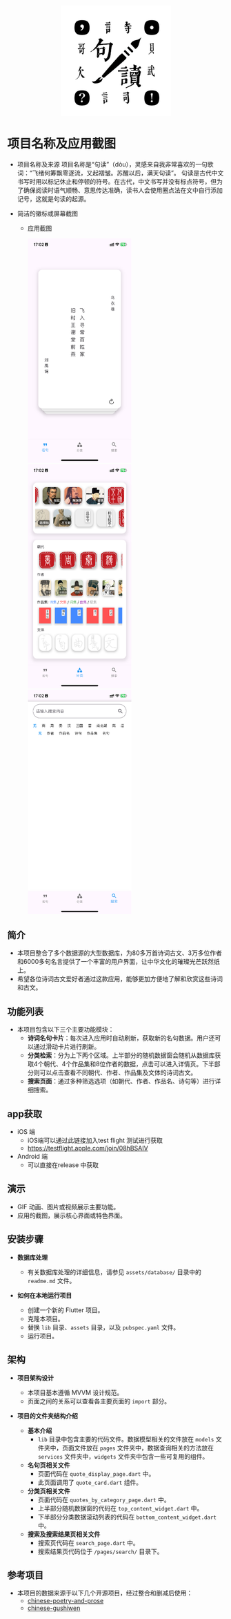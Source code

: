 <p align="center">
  <img src="assets/icon/app_icon.png" alt="应用图标" width="256" height="256">
</p>

# 项目名称及应用截图
- 项目名称及来源
  项目名称是“句读”（dòu），灵感来自我非常喜欢的一句歌词：“飞绪何筹飘零逐流，又起褶皱。苏醒以后，满天句读”。
  句读是古代中文书写时用以标记休止和停顿的符号。在古代，中文书写并没有标点符号，但为了确保阅读时语气顺畅、意思传达准确，读书人会使用圈点法在文中自行添加记号，这就是句读的起源。

- 简洁的徽标或屏幕截图
  - 应用截图
    
    <img src="assets/screenshots/截图1.png" alt="截图1" width="240"> <img src="assets/screenshots/截图2.png" alt="截图2" width="240"> <img src="assets/screenshots/截图3.png" alt="截图3" width="240">

## 简介
- 本项目整合了多个数据源的大型数据库，为80多万首诗词古文、3万多位作者和6000多句名言提供了一个丰富的用户界面，让中华文化的璀璨光芒跃然纸上。
- 希望各位诗词古文爱好者通过这款应用，能够更加方便地了解和欣赏这些诗词和古文。

## 功能列表
- 本项目包含以下三个主要功能模块：
  - **诗词名句卡片**：每次进入应用时自动刷新，获取新的名句数据。用户还可以通过滑动卡片进行刷新。
  - **分类检索**：分为上下两个区域。上半部分的随机数据窗会随机从数据库获取4个朝代、4个作品集和8位作者的数据，点击可以进入详情页。下半部分则可以点击查看不同朝代、作者、作品集及文体的诗词古文。
  - **搜索页面**：通过多种筛选选项（如朝代、作者、作品名、诗句等）进行详细搜索。

## app获取
- iOS 端
  - iOS端可以通过此链接加入test flight 测试进行获取
  - https://testflight.apple.com/join/08hBSAIV
- Android 端
  - 可以直接在release 中获取
## 演示
- GIF 动画、图片或视频展示主要功能。
- 应用的截图，展示核心界面或特色界面。

## 安装步骤
- **数据库处理**
  - 有关数据库处理的详细信息，请参见 `assets/database/` 目录中的 `readme.md` 文件。

- **如何在本地运行项目**
  - 创建一个新的 Flutter 项目。
  - 克隆本项目。
  - 替换 `lib` 目录、`assets` 目录，以及 `pubspec.yaml` 文件。
  - 运行项目。

## 架构
- **项目架构设计**
  - 本项目基本遵循 MVVM 设计规范。
  - 页面之间的关系可以查看各主要页面的 `import` 部分。

- **项目的文件夹结构介绍**
  - **基本介绍**
    - `lib` 目录中包含主要的代码文件。数据模型相关的文件放在 `models` 文件夹中，页面文件放在 `pages` 文件夹中，数据查询相关的方法放在 `services` 文件夹中，`widgets` 文件夹中包含一些可复用的组件。
  - **名句页相关文件**
    - 页面代码在 `quote_display_page.dart` 中。
    - 此页面调用了 `quote_card.dart` 组件。
  - **分类页相关文件**
    - 页面代码在 `quotes_by_category_page.dart` 中。
    - 上半部分随机数据窗的代码在 `top_content_widget.dart` 中。
    - 下半部分分类数据滚动列表的代码在 `bottom_content_widget.dart` 中。
  - **搜索及搜索结果页相关文件**
    - 搜索页代码在 `search_page.dart` 中。
    - 搜索结果页代码位于 `/pages/search/` 目录下。

## 参考项目
- 本项目的数据来源于以下几个开源项目，经过整合和删减后使用：
  - [chinese-poetry-and-prose](https://github.com/VMIJUNV/chinese-poetry-and-prose)
  - [chinese-gushiwen](https://github.com/caoxingyu/chinese-gushiwen)

